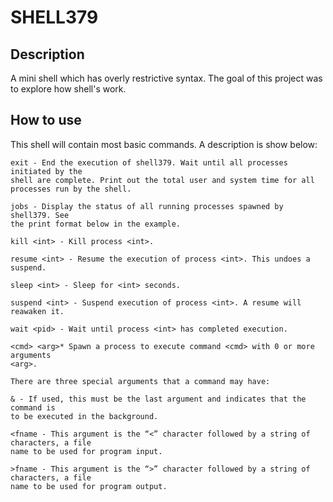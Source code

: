 # SHELL379

## Description  
A mini shell which has overly restrictive syntax. The goal of this project was to
explore how shell's work. 

## How to use  
This shell will contain most basic commands. A description is show below:  

```
exit - End the execution of shell379. Wait until all processes initiated by the
shell are complete. Print out the total user and system time for all
processes run by the shell.

jobs - Display the status of all running processes spawned by shell379. See
the print format below in the example.

kill <int> - Kill process <int>.

resume <int> - Resume the execution of process <int>. This undoes a suspend.

sleep <int> - Sleep for <int> seconds.

suspend <int> - Suspend execution of process <int>. A resume will reawaken it.

wait <pid> - Wait until process <int> has completed execution.

<cmd> <arg>* Spawn a process to execute command <cmd> with 0 or more arguments
<arg>.

There are three special arguments that a command may have:

& - If used, this must be the last argument and indicates that the command is
to be executed in the background.

<fname - This argument is the “<” character followed by a string of characters, a file
name to be used for program input.

>fname - This argument is the “>” character followed by a string of characters, a file
name to be used for program output.
```